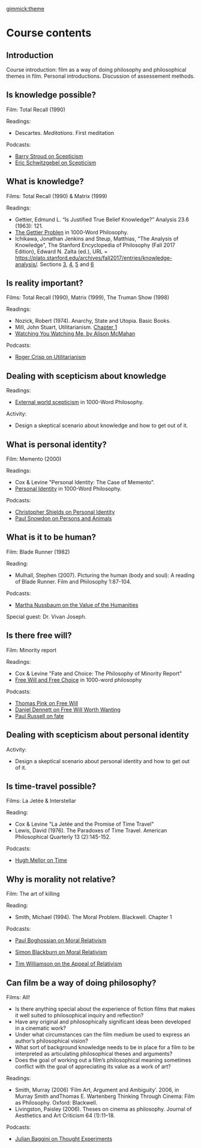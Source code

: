 [gimmick:theme](united)

# Course contents

## Introduction
Course introduction: film as a way of doing philosophy and philosophical themes in film. Personal introductions. Discussion of assessement methods. 

##  Is knowledge possible?
Film: Total Recall (1990)
[](https://www.youtube.com/watch?v=WFMLGEHdIjE)

Readings: 

- Descartes. *Meditations*. First meditation

Podcasts: 

-  [Barry Stroud on Scepticism](http://philosophybites.com/2007/12/barry-stroud-on.html)
- [Eric Schwitzgebel on Scepticism](http://philosophybites.com/2018/01/eric-schwitzgebel-on-scepticism.html)

## What is knowledge?
Films: Total Recall (1990) & Matrix (1999)
[](https://www.youtube.com/watch?v=m8e-FF8MsqU)

Readings: 

- Gettier, Edmund L. “Is Justified True Belief Knowledge?” Analysis 23.6 (1963): 121. 
- [The Gettier Problen](https://1000wordphilosophy.com/2014/04/10/the-gettier-problem/) in 1000-Word Philosophy.
- Ichikawa, Jonathan Jenkins and Steup, Matthias, "The Analysis of Knowledge", The Stanford Encyclopedia of Philosophy (Fall 2017 Edition), Edward N. Zalta (ed.), URL = <https://plato.stanford.edu/archives/fall2017/entries/knowledge-analysis/>. Sections [3](https://plato.stanford.edu/entries/knowledge-analysis/#GettProb), [4](https://plato.stanford.edu/entries/knowledge-analysis/#NoFalsLemm), [5](https://plato.stanford.edu/entries/knowledge-analysis/#ModaCond) and [6](https://plato.stanford.edu/entries/knowledge-analysis/#DoinWithJust)

## Is reality important?
Films: Total Recall (1990), Matrix (1999), The Truman Show (1998)
[](https://www.youtube.com/watch?v=c3gI9ms8Fdc)

Readings:

- Nozick, Robert (1974). Anarchy, State and Utopia. Basic Books.
- Mill, John Stuart, Utilitarianism. [Chapter 1](http://www.marxists.org/reference/archive/mill-john-stuart/1863/utility/ch01.htm)
- [Watching You Watching Me, by Alison McMahan](http://film-philosophy.com/index.php/f-p/article/view/506/419)


Podcasts: 

- [Roger Crisp on Utilitarianism](http://philosophybites.com/2007/07/roger-crisp-on-.html)

## Dealing with scepticism about knowledge

Readings:

- [External world scepticism](https://1000wordphilosophy.com/2014/02/06/external-world-skepticism/) in 1000-Word Philosophy.

Activity:

- Design a skeptical scenario about knowledge and how to get out of it.

## What is personal identity?
Film: Memento (2000)
[](https://www.youtube.com/watch?v=0vS0E9bBSL0)


Readings:

- Cox & Levine "Personal Identity: The Case of Memento".
- [Personal Identity](https://1000wordphilosophy.com/2014/02/10/personal-identity/) in 1000-Word Philosophy.

Podcasts:

- [Christopher Shields on Personal Identity](http://philosophybites.com/2008/11/christopher-shi.html)
- [Paul Snowdon on Persons and Animals](http://philosophybites.com/2009/06/paul-snowdon-on-persons-and-animals.html)

## What is it to be human?
Film: Blade Runner (1982)

[](https://www.youtube.com/watch?v=KPcZHjKJBnE)

Reading:

- Mulhall, Stephen (2007). Picturing the human (body and soul): A reading of Blade Runner. Film and Philosophy 1:87-104.


Podcasts:

- [Martha Nussbaum on the Value of the Humanities](http://philosophybites.com/2010/12/martha-nussbaum-on-the-value-of-the-humanities.html)

Special guest: Dr. Vivan Joseph. 

## Is there free will?
Film: Minority report
[](https://www.youtube.com/watch?v=lG7DGMgfOb8)

Readings: 

- Cox & Levine "Fate and Choice: The Philosophy of Minority Report" 
- [Free Will and Free Choice](https://1000wordphilosophy.com/2014/04/03/free-will-and-free-choice/) in 1000-word philosophy

Podcasts:

- [Thomas Pink on Free Will](http://philosophybites.com/2008/03/thomas-pink-on.html)
- [Daniel Dennett on Free Will Worth Wanting](http://philosophybites.com/2012/08/daniel-dennett-on-free-will-worth-wanting.html)
- [Paul Russell on fate](http://philosophybites.com/2010/12/paul-russell-on-fate.html)

## Dealing with scepticism about personal identity

Activity:

- Design a skeptical scenario about personal identity and how to get out of it.


## Is time-travel possible?
Films: La Jetée & Interstellar

[](https://www.youtube.com/watch?v=6anMLFwHFqs)
[](https://www.youtube.com/watch?v=zSWdZVtXT7E)

Reading: 

- Cox & Levine "La Jetée and the Promise of Time Travel" 
- Lewis, David (1976). The Paradoxes of Time Travel. American Philosophical Quarterly 13 (2):145-152.

Podcasts:

- [Hugh Mellor on Time](http://philosophybites.com/2008/02/hugh-mellor-on.html)


## Why is morality not relative?

Film: The art of killing

[](https://www.youtube.com/watch?v=SD5oMxbMcHM)

Reading:

- Smith, Michael (1994). The Moral Problem. Blackwell. Chapter 1

Podcasts:

- [Paul Boghossian on Moral Relativism](http://philosophybites.com/2011/10/paul-boghossian-on-moral-relativism.html)

- [Simon Blackburn on Moral Relativism](http://philosophybites.com/2007/08/simon-blackburn.html)

- [Tim Williamson on the Appeal of Relativism](http://philosophybites.com/2015/04/tim-williamson-on-the-appeal-of-relativism.html)


## Can film be a way of doing philosophy?
Films: All!

- Is there anything special about the experience of fiction films that makes it well suited to philosophical inquiry and reflection?
- Have any original and philosophically significant ideas been developed in a cinematic work?
- Under what circumstances can the film medium be used to express an author’s philosophical vision?
- What sort of background knowledge needs to be in place for a film to be interpreted as articulating philosophical theses and arguments?
- Does the goal of working out a film’s philosophical meaning sometimes conflict with the goal of appreciating its value as a work of art?

Readings:

 - Smith, Murray (2006) ‘Film Art, Argument and Ambiguity’. 2006, in Murray Smith andThomas E. Wartenberg Thinking Through Cinema: Film as Philosophy. Oxford: Blackwell.
 - Livingston, Paisley (2006). Theses on cinema as philosophy. Journal of Aesthetics and Art Criticism 64 (1):11–18.
 
 
 Podcasts:
 
 - [Julian Baggini on Thought Experiments](http://philosophybites.com/2007/12/julian-baggini.html)


 

